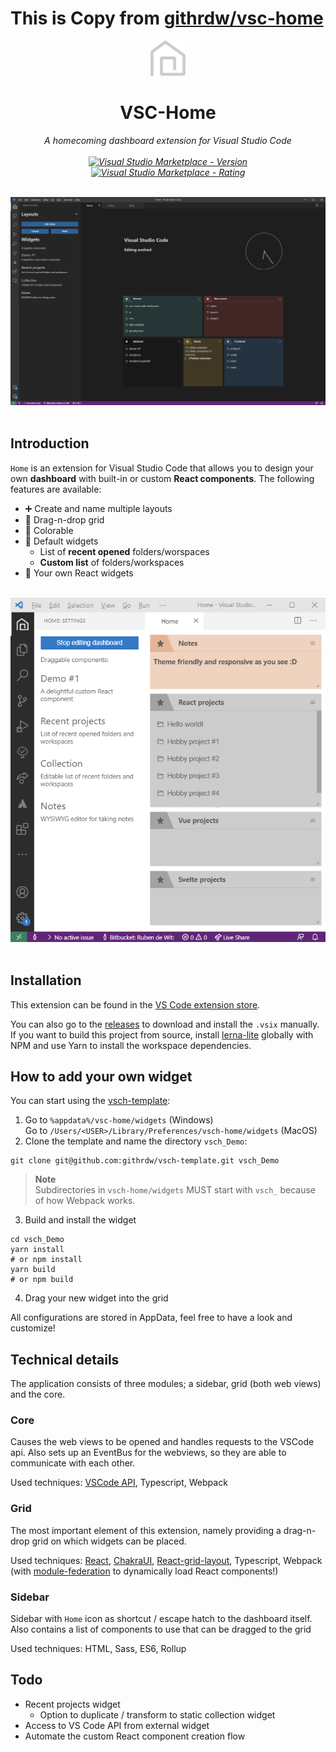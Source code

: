 # This is Copy from [githrdw/vsc-home](https://github.com/githrdw/vsc-home)

<p align="center">
  <img src="packages/core/assets/logo_vschome.white.min.png" height="56" alt="VSCH Logo" />
</p>
<h1 align="center">VSC-Home</h1>
<i><p align="center">
A homecoming dashboard extension for Visual Studio Code
<br/><br/>
<a href="https://marketplace.visualstudio.com/items?itemName=rubendew.vsch-core"><img src="https://vsmarketplacebadge.apphb.com/version/rubendew.vsch-core.svg" alt="Visual Studio Marketplace - Version" />
<img src="https://vsmarketplacebadge.apphb.com/rating-star/rubendew.vsch-core.svg" alt="Visual Studio Marketplace - Rating" /></a>
</p></i>
<br/>
<img src="packages/core/assets/Demo - Dashboard 4.png" alt="Screenshot of usage" />
<br/>
<br/>

## Introduction

`Home` is an extension for Visual Studio Code that allows you to design your own **dashboard** with built-in or custom **React components**.
The following features are available:

- ➕ Create and name multiple layouts
- 🐲 Drag-n-drop grid
- 🎨 Colorable
- 🌟 Default widgets
  - List of **recent opened** folders/worspaces
  - **Custom list** of folders/workspaces
- 🎉 Your own React widgets
  <br/>
  <br/>

<img src="packages/core/assets/Demo - Dashboard 3.png" alt="Screenshot of usage" />
<br/>
<br/>

## Installation

This extension can be found in the [VS Code extension store](https://marketplace.visualstudio.com/items?itemName=rubendew.vsch-core).

You can also go to the [releases](https://github.com/githrdw/vsc-home/releases) to download and install the `.vsix` manually.<br/>
If you want to build this project from source, install [lerna-lite](https://github.com/ghiscoding/lerna-lite) globally with NPM and use Yarn to install the workspace dependencies.

## How to add your own widget

You can start using the [vsch-template](https://github.com/githrdw/vsch-template):

1. Go to `%appdata%/vsc-home/widgets` (Windows)<br/>
Go to `/Users/<USER>/Library/Preferences/vsch-home/widgets` (MacOS)
2. Clone the template and name the directory `vsch_Demo`:

```
git clone git@github.com:githrdw/vsch-template.git vsch_Demo
```
> **Note**
<br/> Subdirectories in `vsch-home/widgets` MUST start with `vsch_` because of how Webpack works. 
3. Build and install the widget

```
cd vsch_Demo
yarn install
# or npm install
yarn build
# or npm build
```

4. Drag your new widget into the grid

All configurations are stored in AppData, feel free to have a look and customize!

## Technical details

The application consists of three modules; a sidebar, grid (both web views) and the core.

### Core

Causes the web views to be opened and handles requests to the VSCode api.
Also sets up an EventBus for the webviews, so they are able to communicate with each other.

Used techniques:
[VSCode API](https://code.visualstudio.com/api/references/vscode-api), Typescript, Webpack

### Grid

The most important element of this extension, namely providing a drag-n-drop grid on which widgets can be placed.

Used techniques:
[React](https://github.com/facebook/react),
[ChakraUI](https://github.com/chakra-ui/chakra-ui),
[React-grid-layout](https://github.com/react-grid-layout/react-grid-layout),
Typescript,
Webpack
(with [module-federation](https://module-federation.github.io/blog/get-started) to dynamically load React components!)

### Sidebar

Sidebar with `Home` icon as shortcut / escape hatch to the dashboard itself.
Also contains a list of components to use that can be dragged to the grid

Used techniques: HTML, Sass, ES6, Rollup

## Todo

- Recent projects widget
  - Option to duplicate / transform to static collection widget
- Access to VS Code API from external widget
- Automate the custom React component creation flow
